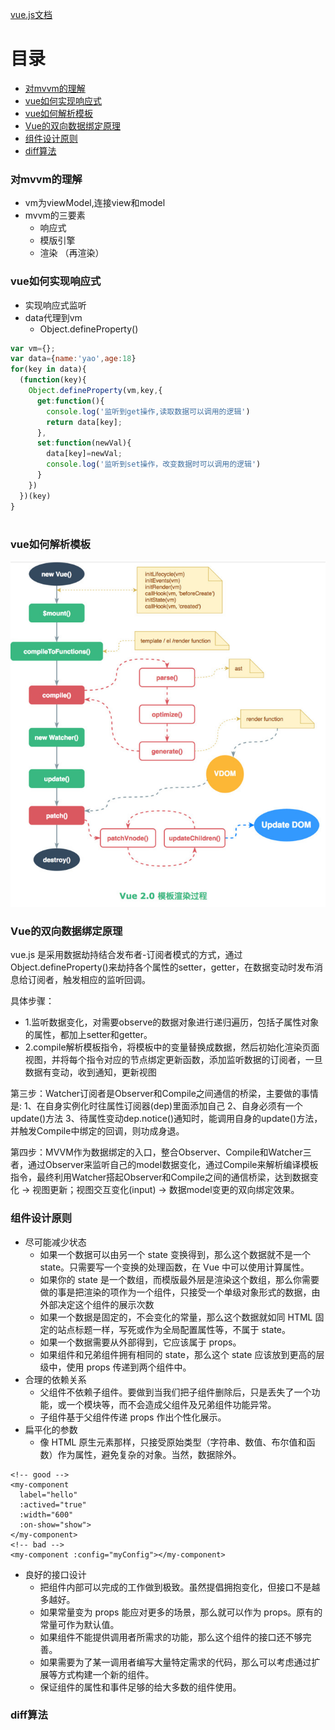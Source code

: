 [vue.js文档](https://cn.vuejs.org/)
# 目录
- [对mvvm的理解](#对mvvm的理解)
- [vue如何实现响应式](#vue如何实现响应式)
- [vue如何解析模板](#vue如何解析模板)
- [Vue的双向数据绑定原理](#Vue的双向数据绑定原理)
- [组件设计原则](#组件设计原则)
- [diff算法](#diff算法)


### 对mvvm的理解
- vm为viewModel,连接view和model
- mvvm的三要素
  - 响应式
  - 模版引擎
  - 渲染 （再渲染）

### vue如何实现响应式
- 实现响应式监听
- data代理到vm
  - Object.defineProperty()
```js
var vm={};
var data={name:'yao',age:18}
for(key in data){
  (function(key){
    Object.defineProperty(vm,key,{
      get:function(){
        console.log('监听到get操作,读取数据可以调用的逻辑')
        return data[key];
      },
      set:function(newVal){
        data[key]=newVal;
        console.log('监听到set操作，改变数据时可以调用的逻辑')
      }
    })
  })(key)
}
            
```

### vue如何解析模板

![compile](./images/compile.jpg)

### Vue的双向数据绑定原理

  vue.js 是采用数据劫持结合发布者-订阅者模式的方式，通过Object.defineProperty()来劫持各个属性的setter，getter，在数据变动时发布消息给订阅者，触发相应的监听回调。

具体步骤：

- 1.监听数据变化，对需要observe的数据对象进行递归遍历，包括子属性对象的属性，都加上setter和getter。
- 2.compile解析模板指令，将模板中的变量替换成数据，然后初始化渲染页面视图，并将每个指令对应的节点绑定更新函数，添加监听数据的订阅者，一旦数据有变动，收到通知，更新视图

第三步：Watcher订阅者是Observer和Compile之间通信的桥梁，主要做的事情是:
1、在自身实例化时往属性订阅器(dep)里面添加自己
2、自身必须有一个update()方法
3、待属性变动dep.notice()通知时，能调用自身的update()方法，并触发Compile中绑定的回调，则功成身退。

第四步：MVVM作为数据绑定的入口，整合Observer、Compile和Watcher三者，通过Observer来监听自己的model数据变化，通过Compile来解析编译模板指令，最终利用Watcher搭起Observer和Compile之间的通信桥梁，达到数据变化 -> 视图更新；视图交互变化(input) -> 数据model变更的双向绑定效果。

### 组件设计原则
- 尽可能减少状态
  - 如果一个数据可以由另一个 state 变换得到，那么这个数据就不是一个 state。只需要写一个变换的处理函数，在 Vue 中可以使用计算属性。
  - 如果你的 state 是一个数组，而模版最外层是渲染这个数组，那么你需要做的事是把渲染的项作为一个组件，只接受一个单级对象形式的数据，由外部决定这个组件的展示次数
  - 如果一个数据是固定的，不会变化的常量，那么这个数据就如同 HTML 固定的站点标题一样，写死或作为全局配置属性等，不属于 state。
  - 如果一个数据需要从外部得到，它应该属于 props。
  - 如果组件和兄弟组件拥有相同的 state，那么这个 state 应该放到更高的层级中，使用 props 传递到两个组件中。
- 合理的依赖关系
  - 父组件不依赖子组件。要做到当我们把子组件删除后，只是丢失了一个功能，或一个模块等，而不会造成父组件及兄弟组件功能异常。
  - 子组件基于父组件传递 props 作出个性化展示。
- 扁平化的参数
  - 像 HTML 原生元素那样，只接受原始类型（字符串、数值、布尔值和函数）作为属性，避免复杂的对象。当然，数据除外。
```vue
<!-- good -->
<my-component
  label="hello"
  :actived="true"
  :width="600"
  :on-show="show">
</my-component>
<!-- bad -->
<my-component :config="myConfig"></my-component>
```
- 良好的接口设计
  - 把组件内部可以完成的工作做到极致。虽然提倡拥抱变化，但接口不是越多越好。
  - 如果常量变为 props 能应对更多的场景，那么就可以作为 props。原有的常量可作为默认值。
  - 如果组件不能提供调用者所需求的功能，那么这个组件的接口还不够完善。
  - 如果需要为了某一调用者编写大量特定需求的代码，那么可以考虑通过扩展等方式构建一个新的组件。
  - 保证组件的属性和事件足够的给大多数的组件使用。
### diff算法
 

